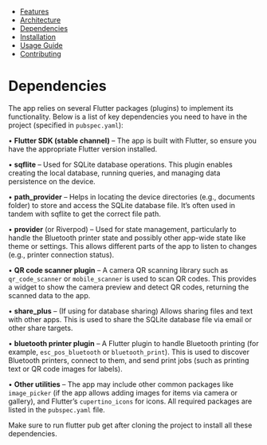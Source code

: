 - [Features](features.md)
- [Architecture](architecture.md)
- [Dependencies](dependencies.md)
- [Installation](installation.md)
- [Usage Guide](usage.md)
- [Contributing](contributing.md)

# Dependencies

The app relies on several Flutter packages (plugins) to implement its functionality. Below is a list of key dependencies you need to have in the project (specified in `pubspec.yaml`):

•	**Flutter SDK (stable channel)** – The app is built with Flutter, so ensure you have the appropriate Flutter version installed.

•	**sqflite** – Used for SQLite database operations. This plugin enables creating the local database, running queries, and managing data persistence on the device.

•	**path_provider** – Helps in locating the device directories (e.g., documents folder) to store and access the SQLite database file. It’s often used in tandem with sqflite to get the correct file path.

•	**provider** (or Riverpod) – Used for state management, particularly to handle the Bluetooth printer state and possibly other app-wide state like theme or settings. This allows different parts of the app to listen to changes (e.g., printer connection status).

•	**QR code scanner plugin** – A camera QR scanning library such as `qr_code_scanner` or `mobile_scanner` is used to scan QR codes. This provides a widget to show the camera preview and detect QR codes, returning the scanned data to the app.

•	**share_plus** – (If using for database sharing) Allows sharing files and text with other apps. This is used to share the SQLite database file via email or other share targets.

•	**bluetooth printer plugin** – A Flutter plugin to handle Bluetooth printing (for example, `esc_pos_bluetooth` or `bluetooth_print`). This is used to discover Bluetooth printers, connect to them, and send print jobs (such as printing text or QR code images for labels).

•	**Other utilities** – The app may include other common packages like `image_picker` (if the app allows adding images for items via camera or gallery), and Flutter’s `cupertino_icons` for icons. All required packages are listed in the `pubspec.yaml` file.

Make sure to run flutter pub get after cloning the project to install all these dependencies.

